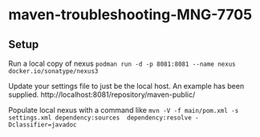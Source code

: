 # maven-troubleshooting-MNG-7705

## Setup
Run a local copy of nexus
`podman run -d -p 8081:8081 --name nexus docker.io/sonatype/nexus3`

Update your settings file to just be the local host. An example has been supplied.
http://localhost:8081/repository/maven-public/

Populate local nexus with a command like
`mvn -V -f main/pom.xml -s settings.xml dependency:sources  dependency:resolve -Dclassifier=javadoc`
